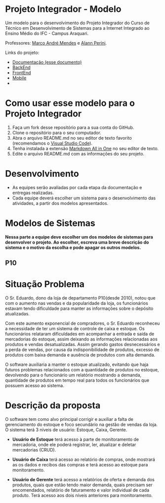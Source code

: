 # Projeto Integrador - Modelo

Um modelo para o desenvolvimento do Projeto Integrador do Curso de Técnico em Desenvolvimento de Sistemas para a Internet Integrado ao Ensino Médio do IFC - Campus Araquari.

Professores: [Marco André Mendes](github.com/marcoandre) e [Alann Perini](https://github.com/AlannKPerini).

Links do projeto:

-   [Documentação (esse documento)](https://github.com/MarceloHarbs/P10-Documentcao)
-   [BackEnd](github.com/marcoandre/pi-backend)
-   [FrontEnd](https://github.com/horodeski/P10FrontEnd)
-   [Mobile](https://github.com/horodeski/P10Mobile)
-   
# Como usar esse modelo para o Projeto Integrador

1. Faça um fork desse repositório para a sua conta do GitHub.
2. Clone o repositório para o seu computador.
3. Abra o arquivo README.md no seu editor de texto favorito (recomendamos o [Visual Studio Code](https://code.visualstudio.com/)).
4. Tenha instalada a extensão [Markdown All in One](https://marketplace.visualstudio.com/items?itemName=yzhang.markdown-all-in-one) no seu editor de texto.
5. Edite o arquivo README.md com as informações do seu projeto.

# Desenvolvimento

-   As equipes serão avaliadas por cada etapa da documentação e entregas realizadas.
-   Cada equipe deverá escolher um sistema para o desenvolvimento das atividades, a partir dos modelos apresentados.

# Modelos de Sistemas

**Nessa parte a equipe deve escolher um dos modelos de sistemas para desenvolver o projeto. Ao escolher, escreva uma breve descrição do sistema e o motivo da escolha e pode apagar os outros modelos.**

## P10 

# Situação Problema

O Sr. Eduardo, dono da loja de departamento P10(desde 2010), notou que com o aumento nas vendas e da popularidade da loja, os funcionários estavam tendo dificuldade para manter as informações sobre o depósito atualizadas.

Com este aumento exponencial de compradores, o Sr. Eduardo reconheceu a necessidade de ter um sistema de controle de caixa e estoque. Os funcionários relataram dificuldades em acompanhar a entrada e saída de mercadorias do estoque, assim deixando as informações relacionadas aos produtos e vendas desatualizadas. Assim gerando gastos desnecessários e a perda de vendas, por causa da indisponibilidade de produtos, excesso de produtos com baixa demanda e ausência de produtos com alta demanda.

O software auxiliaria a manter o estoque atualizado, evitando que haja futuros problemas relacionados com a quantidade de produtos no estoque, devolvendo para o funcionário um relatório mostrando a demanda, quantidade de produtos em tempo real para todos os funcionários que possuem acesso ao sistema.

# Descrição da proposta

O software tem como alvo principal corrigir e auxiliar a falta de gerenciamento do estoque e foco secundário na gestão de vendas da loja.
O sistema terá 3 níveis de usuário: Estoque, Caixa, Gerente.

- **Usuário de Estoque** terá acesso à parte de monitoramento de mercadoria, onde ele poderá registrar, ler, atualizar e deletar mercadorias (CRUD).

- **Usuário de Caixa** terá acesso ao relatório de compras, onde mostrará as os dados e recibos das compras e terá acesso ao estoque para monitoramento.

- **Usuário de Gerente** terá acesso a relatórios de oferta e demanda dos produtos, quais que estão tendo maior demanda, quais precisam ser encomendados, relatório de faturamento e valor individual de cada produto. Terá acesso aos dois níveis anteriores para monitoramento.



